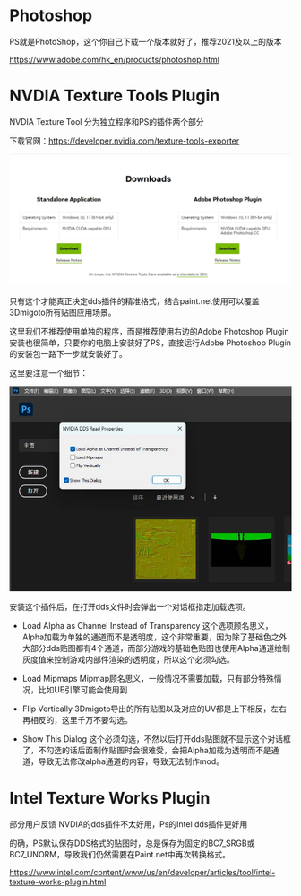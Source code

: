 # Photoshop

PS就是PhotoShop，这个你自己下载一个版本就好了，推荐2021及以上的版本

https://www.adobe.com/hk_en/products/photoshop.html

# NVDIA Texture Tools Plugin
NVDIA Texture Tool 分为独立程序和PS的插件两个部分

下载官网：https://developer.nvidia.com/texture-tools-exporter

![alt text](image.png)

只有这个才能真正决定dds插件的精准格式，结合paint.net使用可以覆盖3Dmigoto所有贴图应用场景。

这里我们不推荐使用单独的程序，而是推荐使用右边的Adobe Photoshop Plugin
安装也很简单，只要你的电脑上安装好了PS，直接运行Adobe Photoshop Plugin的安装包一路下一步就安装好了。

这里要注意一个细节：

![alt text](image-1.png)

安装这个插件后，在打开dds文件时会弹出一个对话框指定加载选项。

- Load Alpha as Channel Instead of Transparency
这个选项顾名思义，Alpha加载为单独的通道而不是透明度，这个非常重要，因为除了基础色之外大部分dds贴图都有4个通道，而部分游戏的基础色贴图也使用Alpha通道绘制灰度值来控制游戏内部件渲染的透明度，所以这个必须勾选。

- Load Mipmaps
Mipmap顾名思义，一般情况不需要加载，只有部分特殊情况，比如UE引擎可能会使用到

- Flip Vertically
3Dmigoto导出的所有贴图以及对应的UV都是上下相反，左右再相反的，这里千万不要勾选。

- Show This Dialog
这个必须勾选，不然以后打开dds贴图就不显示这个对话框了，不勾选的话后面制作贴图时会很难受，会把Alpha加载为透明而不是通道，导致无法修改alpha通道的内容，导致无法制作mod。

# Intel Texture Works Plugin

部分用户反馈 NVDIA的dds插件不太好用，Ps的Intel dds插件更好用

的确，PS默认保存DDS格式的贴图时，总是保存为固定的BC7_SRGB或BC7_UNORM，导致我们仍然需要在Paint.net中再次转换格式。

https://www.intel.com/content/www/us/en/developer/articles/tool/intel-texture-works-plugin.html
